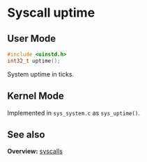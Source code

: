 # Syscall uptime

## User Mode

```C
#include <uinstd.h>
int32_t uptime();
```

System uptime in ticks.

## Kernel Mode

Implemented in `sys_system.c` as `sys_uptime()`. 

## See also

**Overview:** [syscalls](syscalls.md)
